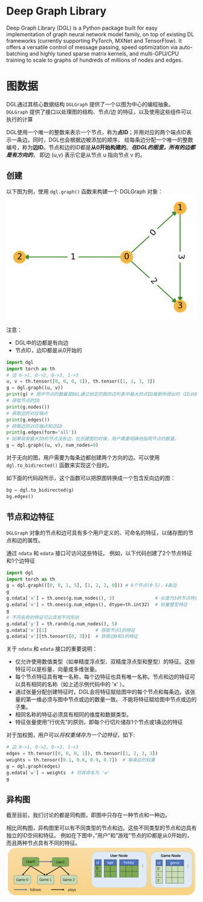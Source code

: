 # Deep Graph Library
Deep Graph Library (DGL) is a Python package built for easy implementation of graph neural network model family, on top of existing DL frameworks (currently supporting PyTorch, MXNet and TensorFlow). It offers a versatile control of message passing, speed optimization via auto-batching and highly tuned sparse matrix kernels, and multi-GPU/CPU training to scale to graphs of hundreds of millions of nodes and edges.

# 图数据
DGL通过其核心数据结构 ```DGLGraph``` 提供了一个以图为中心的编程抽象。 ```DGLGraph``` 提供了接口以处理图的结构、节点/边 的特征，以及使用这些组件可以执行的计算

DGL使用一个唯一的整数来表示一个节点，称为**点ID**；并用对应的两个端点ID表示一条边。同时，DGL也会根据边被添加的顺序， 给每条边分配一个唯一的整数编号，称为**边ID**。节点和边的ID都是**从0开始构建的**。**_在DGL的图里，所有的边都是有方向的_**， 即边 (u,v) 表示它是从节点 u 指向节点 v 的。

## 创建
以下图为例，使用 ```dgl.graph()``` 函数来构建一个 DGLGraph 对象：
![img.png](pics/sample_graph.png)

注意：
- DGL中的边都是有向边
- 节点ID，边ID都是从0开始的

```python
import dgl
import torch as th
# 边 0->1, 0->2, 0->3, 1->3
u, v = th.tensor([0, 0, 0, 1]), th.tensor([1, 2, 3, 3])
g = dgl.graph((u, v))
print(g) # 图中节点的数量是DGL通过给定的图的边列表中最大的点ID推断所得出的（ID从0开始的）
# 获取节点的ID
print(g.nodes())
# 获取边的对应端点
print(g.edges())
# 获取边的对应端点和边ID
print(g.edges(form='all'))
# 如果具有最大ID的节点没有边，在创建图的时候，用户需要明确地指明节点的数量。
g = dgl.graph((u, v), num_nodes=8)
```

对于无向的图，用户需要为每条边都创建两个方向的边。可以使用 ```dgl.to_bidirected()``` 函数来实现这个目的。 

如下面的代码段所示，这个函数可以把原图转换成一个包含反向边的图：
```python
bg = dgl.to_bidirected(g)
bg.edges()
```

## 节点和边特征
```DGLGraph``` 对象的节点和边可具有多个用户定义的、可命名的特征，以储存图的节点和边的属性。 

通过 ```ndata``` 和 ```edata``` 接口可访问这些特征。 例如，以下代码创建了2个节点特征和1个边特征

```python
import dgl
import torch as th
g = dgl.graph(([0, 0, 1, 5], [1, 2, 2, 0])) # 6个节点(0-5)，4条边
g
g.ndata['x'] = th.ones(g.num_nodes(), 3)               # 长度为3的节点特征
g.edata['x'] = th.ones(g.num_edges(), dtype=th.int32)  # 标量整型特征
g
# 不同名称的特征可以具有不同形状
g.ndata['y'] = th.randn(g.num_nodes(), 5)
g.ndata['x'][1]                  # 获取节点1的特征
g.edata['x'][th.tensor([0, 3])]  # 获取边0和3的特征
```

关于 ```ndata``` 和 ```edata``` 接口的重要说明：
- 仅允许使用数值类型（如单精度浮点型、双精度浮点型和整型）的特征。这些特征可以是标量、向量或多维张量。
- 每个节点特征具有唯一名称，每个边特征也具有唯一名称。节点和边的特征可以具有相同的名称（如上述示例代码中的 'x' ）。
- 通过张量分配创建特征时，DGL会将特征赋给图中的每个节点和每条边。该张量的第一维必须与图中节点或边的数量一致。 不能将特征赋给图中节点或边的子集。
- 相同名称的特征必须具有相同的维度和数据类型。
- 特征张量使用”行优先”的原则，即每个行切片储存1个节点或1条边的特征

对于加权图，用户可以*将权重储存为一个边特征*，如下:
```python
# 边 0->1, 0->2, 0->3, 1->3
edges = th.tensor([0, 0, 0, 1]), th.tensor([1, 2, 3, 3])
weights = th.tensor([0.1, 0.6, 0.9, 0.7])  # 每条边的权重
g = dgl.graph(edges)
g.edata['w'] = weights  # 将其命名为 'w'
g
```

## 异构图
截至目前，我们讨论的都是同构图，即图中只存在一种节点和一种边。

相比同构图，异构图里可以有不同类型的节点和边。这些不同类型的节点和边具有独立的ID空间和特征。 例如在下图中，”用户”和”游戏”节点的ID都是从0开始的，而且两种节点具有不同的特征。
![img.png](pics/sample_heterograph.png)